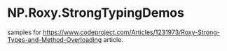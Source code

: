 # NP.Roxy.StrongTypingDemos
samples for https://www.codeproject.com/Articles/1231973/Roxy-Strong-Types-and-Method-Overloading article. 
